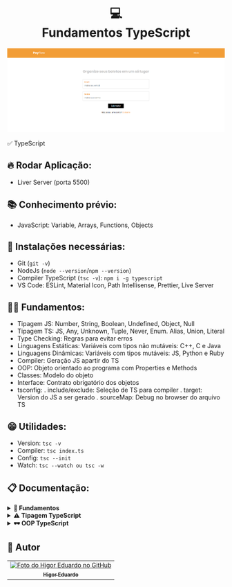 <h1 align="center">
  💻<br>Fundamentos TypeScript
</h1>

<img src="src/images/cover.png" alt="Cover projeto" />

✅ TypeScript

## 🔥 Rodar Aplicação:

- Liver Server (porta 5500)

## 📚 Conhecimento prévio:

- JavaScript: Variable, Arrays, Functions, Objects

## 😬 Instalações necessárias:

- Git (`git -v`)
- NodeJs (`node --version`/`npm --version`)
- Compiler TypeScript (`tsc -v`): `npm i -g typescript`
- VS Code: ESLint, Material Icon, Path Intellisense, Prettier, Live Server

## 🙆‍♂️ Fundamentos:

- Tipagem JS: Number, String, Boolean, Undefined, Object, Null
- Tipagem TS: JS, Any, Unknown, Tuple, Never, Enum. Alias, Union, Literal
- Type Checking: Regras para evitar erros
- Linguagens Estáticas: Variáveis com tipos não mutáveis: C++, C e Java
- Linguagens Dinâmicas: Variáveis com tipos mutáveis: JS, Python e Ruby
- Compiler: Geração JS apartir do TS
- OOP: Objeto orientado ao programa com Properties e Methods
- Classes: Modelo do objeto
- Interface: Contrato obrigatório dos objetos
- tsconfig:
  . include/exclude: Seleção de TS para compiler
  . target: Version do JS a ser gerado
  . sourceMap: Debug no browser do arquivo TS

## 😁 Utilidades:

- Version: `tsc -v`
- Compiler: `tsc index.ts`
- Config: `tsc --init`
- Watch: `tsc --watch ou tsc -w`

## 📋 Documentação:

<details>
<summary><b>📒 Fundamentos</b></summary>

- **Compiler:** Com a utilização do comando `tsc index.ts` ou `tsc --watch` irá gerar o arquivo index.js apartir index.ts para todos arquivos incluso na `tsconfig`

  - ###### Code:
    `console.log('Hello world');`

- **Auto type check:** Tipagem da variável inteligente de acordo com o valor inserido.

  - ###### Code:
    ```
    let numero = 10;
    let palavra = 'hello';
    ```

- **Type assingment:** Tipagem manual da variável.

  - ###### Code:
    ```
    function add(firstValue: number, secondValue: number): number {
        return firstValue + secondValue;
    }
    console.log('result: ' + add(1, 2));
    ```

- **Void methods:** Método com retornos undefined.

  - ###### Code:

    ```
    function hello(name: string): void {
        console.log(`Hi nice to meet ya ${name}`);
    }
    hello('Higor');
    ```

</details>

<details>
<summary><b>⚠️ Tipagem TypeScript</b></summary>

- **Any type:** Tipo de dado qualquer, não recomendado, pois tira a ideia da linguagem.

  - ###### Code:

    ```
    let price = 40;
    let item = 'apple';
    let isStore = true;

    let value;
    value = 10;
    value = 'sale';
    ```

- **Array type:** Conjunto de dados agrupados.

  - ###### Code:

    ```
    let values = [10, 20, 40, 'a']; // possible broken function
    let numberValues: number[] = [10, 20, 40, 50];
    ```

- **Tuple type:** Permite criar um tipo personalizado.

  - ###### Code:

    ```
    let tupleItems: [string, number, boolean] = ['apple', 3, true];
    console.log(tupleItems[1].toString()); // code completion
    ```

- **Enum type:** Agrupar hierarquia, nível de acesso e permissão ou ainda tipo de usuário e regra de forma mais simples e de fácil acesso.

  - ###### Code:

    ```
    enum Role {
        admin = 1,
        read = 2,
        backup = 3
    }
    console.log(Role);
    ```

- **Object type:** Abstração de dados por meio de um tipo específico.

  - ###### Code:

    ```
    enum Role {
        admin = 1,
        read = 2,
        backup = 3
    }
    const user: object = {
        firstName: "Higor",
        age: 25,
        role: Role.admin
    }
    const userProperty: {
        firstName: string;
        age: number
    } = {
        firstName: "Higor",
        age: 25
    }
    console.log(user);
    console.log(userProperty);
    ```

- **Unknown type:** Um tipo que pode receber qualquer um outro.

  - ###### Code:

    ```
    let itemInput: unknown;
    let itemName: string;
    itemInput = 'Apple'

    if (typeof itemInput === 'string') { itemName = itemInput; }
    console.log(itemName!);
    ```

- **Never type:** Permite que um trecho ou bloco não retorne diferente de um void (undefined).

  - ###### Code:

    ```
    function generateError(message: string, code: number): never {
        throw { message: message, errorCode: code }
    }
    console.log(generateError('This application crashed', 500));
    ```

- **Alias type:** Assim como um objeto, permite gerar um tipo abstraido de alguma modelagem.

  - ###### Code:

    ```
    type Product = {
        name: string,
        price: number,
        isStock: boolean,
        stock: number
    }
    const product: Product = {
        name: 'apple',
        price: 3,
        isStock: true,
        stock: 10
    }
    console.log(product);
    ```

- **Union type:** Permite a variável assumir um comportamento polimórfico, mudando seu tipo de acordo com a aplicação.

  - ###### Code:

    ```
    function userInput(firstValue: number | string, secondValue: number | string) {
        if (typeof firstValue === 'number' && typeof secondValue === 'number') {
            return firstValue + secondValue;
        }

        return firstValue.toString() + secondValue.toString();
    }
    console.log(userInput(10, 20));
    console.log(userInput('Apple', 'Avocado'));
    ```

- **Literal type:** A variável só pode assumir valores específicos do tipo.

  - ###### Code:

    ```
    let productPrice: 10 | 20 | 30;
    let productSize: 'S' | 'M' | 'L';

    productPrice = 20;
    productSize = 'S';
    console.log(`${productSize} : ${productPrice}`);
    ```

- **Intersection type:** A variável pode herdar tipos de outras criando assim um super tipo personalizável.

  - ###### Code:

    ```
    enum RoleAccess {
        Administrator = 1,
        Editor = 2,
        Saler = 3,
    }
    type Person = {
        fisrtName: string,
        lastName: string,
    }
    type JobRole = {
        id: number,
        role: RoleAccess
    }
    type employee = Person & JobRole;

    const firstEmployee: employee = {
        fisrtName: 'Higor',
        lastName: 'Batista',
        id: 980,
        role: RoleAccess.Administrator
    }
    console.log(firstEmployee);
    ```

</details>

<details>
<summary><b>🕶️ OOP TypeScript</b></summary>

- **Classes:** Modelo de dado permitindo gerar novos objetos para cada instância, com properties e methods.

  - ###### Code:

    ```
    class User {
      name: string;
      private balance: number;

      constructor(name: string, balance: number = 0) {
          this.name = name;
          this.balance = balance;
      }

      addMoney(amount: number) {
          this.balance += amount;
      }

      getBalance(): number {
          return this.balance;
      }
    }

    const higor = new User('Higor', 200);
    higor.addMoney(100);

    console.log(higor);
    console.log(higor.getBalance());
    ```

- **Interface:** Especificação de um tipo, sendo um contrato obrigando que cada variável tenha suas especificações e tipagens, salvo se for opcional.

  - ###### Code:

  ```
  interface Item {
    name: string,
    price?: number;

    itemPurchased(message: string): void
  }

  let apple: Item;
  apple = {
    name: 'apple',
    price: 2,
    itemPurchased(message: string): void {
        console.log(`${message} ${this.name}`);
    }
  }
  apple.itemPurchased('You just bought a');
  ```

- **Readonly:** Modificador de acesso de properties/methods de um objeto, permitindo ler, mas, não escrever.

  - ###### Code:

  ```
  class Movie {
    readonly id: number;
    name: string;

    constructor(id: number, name: string) {
        this.id = id;
        this.name = name;
    }
  }
  const movie = new Movie(1, 'Titanic');
  console.log(movie);
  console.log(movie.id);
  ```

- **Private:** Modificador que não permite acesso externo a classe de properties/methods, sendo necessário method acessor.

  - ###### Code:

  ```
  class Service {
    constructor(
        public readonly id: number,
        public name: string,
        private _price: number
    ) { }

    getPrice(): number { return this._price; }
  }
  const service = new Service(1, 'Developer', 20);
  console.log(service);
  ```

- **Protected:** Modificador que permite acesso somente para a classe e as subclasses.

  - ###### Code:

  ```
  class Furniture {
    constructor(protected manufacturer: string = 'IKEA') { }
  }
  class Desk extends Furniture {
      kind(): void {
          console.log(`This is a desk made by ${this.manufacturer}`);
      }
  }
  class Chair extends Furniture {
      kind(): void {
          console.log(`This is a chair made by ${this.manufacturer}`);
      }
  }

  const desk = new Desk();
  const chair = new Chair();

  desk.kind();
  chair.kind();
  ```

- **Inheritance:** Herança de subclasse de uma superclasse.

  - ###### Code:

  ```
  class People {
      constructor(public firstName: string, public lastName: string, public age: number) { }

      get greet(): string {
          return `${this.firstName} ${this.lastName}`;
      }
  }
  class Client extends People {
      constructor(public firstName: string, lastName: string, public age: number, public balance: number) {
          super(firstName, lastName, age);
      }

      addBalance(amount: number): void { this.balance += amount; }

      override get greet(): string {
          return `Dear ${super.greet}`;
      }
  }
  const client = new Client('person', 'fake', 10, 100);
  client.addBalance(20);
  console.log(client.greet);
  console.log(client);
  ```

- **Override:** Sobrescrita de method herdado da superclass, podendo também acessá-lo.

  - ###### Code:

  ```
  class People {
      constructor(public firstName: string, public lastName: string, public age: number) { }

      get greet(): string {
          return `${this.firstName} ${this.lastName}`;
      }
  }
  class Client extends People {
      constructor(public firstName: string, lastName: string, public age: number, public balance: number) {
          super(firstName, lastName, age);
      }

      addBalance(amount: number): void { this.balance += amount; }

      override get greet(): string {
          return `Dear ${super.greet}`;
      }
  }
  class Staff extends People {
    override get greet(): string {
        return `Hi ${super.greet}`;
    }
  }
  const staff = new Staff('employee', 'fake', 20);
  console.log(staff.greet);
  console.log(staff);
  ```

- **Index signatures:** Permite gerar um objeto com diversos variáveis de acordo com um contexto de necessidade.

  - ###### Code:

  ```
  class HotelRoom {
    [roomNumber: string]: string;
  }
  const rooms = new HotelRoom();
  rooms.A118 = 'Saitama';
  rooms.A312 = 'Genos';
  rooms.A891 = 'Silverfang';
  console.log(rooms);
  ```

- **Methods short hand:** Abreviação rápida de especificar contrato de uma classe por meio de uma interface.

  - ###### Code:

  ```
  interface Employee {
    name: string;
    lastName: string;
    salaryBase: number;
    salary?: number;

    salaryCalculator: (rate: number) => number;
  }
  class Staff implements Employee {
    constructor(public name: string, public lastName: string, public salaryBase: number) { }

    salaryCalculator = (rate: number): number => this.salaryBase * (1 - rate / 100)
  }
  const fistStaff = new Staff('Saitama', 'Class S', 12380.90);
  console.log(fistStaff.salaryCalculator(12));
  ```

</details>

## 🦄 Autor

<table>
  <tr>
    <td align="center">
      <a href="https://github.com/bhigoreduardo">
        <img src="https://avatars.githubusercontent.com/u/96431991?v=4" width="100px;" alt="Foto do Higor Eduardo no GitHub"/><br>
        <sub>
          <b>Higor Eduardo</b>
        </sub>
      </a>
    </td>
  </tr>
</table>
